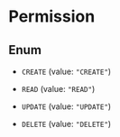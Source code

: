 

# Permission

## Enum


* `CREATE` (value: `"CREATE"`)

* `READ` (value: `"READ"`)

* `UPDATE` (value: `"UPDATE"`)

* `DELETE` (value: `"DELETE"`)



